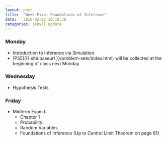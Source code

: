 ```yaml
---
layout: post
title:  "Week Five: Foundations of Inference"
date:   2016-02-22 10:10:30
categories: jekyll update
---
```


### Monday
- Introduction to Inference via Simulation
- [PS5]({{ site.baseurl }}/problem-sets/index.html) will be collected at the beginning of class next Monday.

<!--
### Tuesday
- <a href = "{{ site.baseurl }}/assets/week-03/probability.html" target = "_blank">Lab 3: Probability</a>
-->

### Wednesday
- Hypothesis Tests

### Friday
- Midterm Exam I: 
    - Chapter 1
    - Probability
    - Random Variables
    - Foundations of Inference (Up to Central Limit Theorem on page 81)
